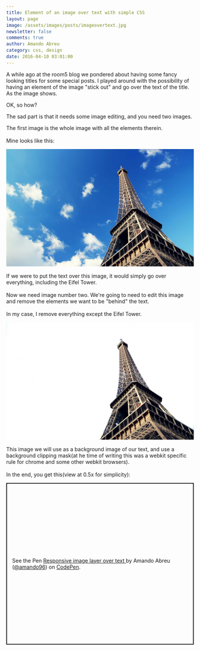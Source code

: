```yaml
---
title: Element of an image over text with simple CSS
layout: page
image: /assets/images/posts/imageovertext.jpg
newsletter: false
comments: true
author: Amando Abreu
category: css, design
date: 2016-04-10 03:01:00
---
```

A while ago at the room5 blog we pondered about having some fancy looking titles for some special posts. I played around with the possibility of having an element of the image "stick out" and go over the text of the title. As the image shows.

OK, so how?

The sad part is that it needs some image editing, and you need two images.

The first image is the whole image with all the elements therein.\
\
Mine looks like this:

![](/assets/images/posts/knty6sb.jpg)

If we were to put the text over this image, it would simply go over everything, including the Eifel Tower.\
\
Now we need image number two. We're going to need to edit this image and remove the elements we want to be "behind" the text.\
\
In my case, I remove everything except the Eifel Tower.

![](/assets/images/posts/yi1ctss.jpg)

This image we will use as a background image of our text, and use a background clipping mask(at he time of writing this was a webkit specific rule for chrome and some other webkit browsers).\
\
In the end, you get this(view at 0.5x for simplicity):

<p class="codepen" data-height="434" data-theme-id="light" data-default-tab="css,result" data-user="amando96" data-slug-hash="LkgNLL" style="height: 434px; box-sizing: border-box; display: flex; align-items: center; justify-content: center; border: 2px solid; margin: 1em 0; padding: 1em;" data-pen-title="Responsive image layer over text ">
  <span>See the Pen <a href="https://codepen.io/amando96/pen/LkgNLL">
  Responsive image layer over text </a> by Amando Abreu (<a href="https://codepen.io/amando96">@amando96</a>)
  on <a href="https://codepen.io">CodePen</a>.</span>
</p>
<script async src="https://static.codepen.io/assets/embed/ei.js"></script>